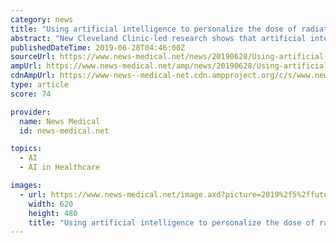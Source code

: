 ```yaml
---
category: news
title: "Using artificial intelligence to personalize the dose of radiation therapy for cancer patients"
abstract: "New Cleveland Clinic-led research shows that artificial intelligence (AI) can use medical scans and health records to personalize the dose of radiation therapy used to treat cancer patients. Published today in The Lancet Digital Health, the research team ..."
publishedDateTime: 2019-06-28T04:46:00Z
sourceUrl: https://www.news-medical.net/news/20190628/Using-artificial-intelligence-to-personalize-the-dose-of-radiation-therapy-for-cancer-patients.aspx
ampUrl: https://www.news-medical.net/amp/news/20190628/Using-artificial-intelligence-to-personalize-the-dose-of-radiation-therapy-for-cancer-patients.aspx
cdnAmpUrl: https://www-news--medical-net.cdn.ampproject.org/c/s/www.news-medical.net/amp/news/20190628/Using-artificial-intelligence-to-personalize-the-dose-of-radiation-therapy-for-cancer-patients.aspx
type: article
score: 74

provider:
  name: News Medical
  id: news-medical.net

topics:
  - AI
  - AI in Healthcare

images:
  - url: https://www.news-medical.net/image.axd?picture=2019%2f5%2ffuturistic_techno_design_on_background_of_supercomputer_data_center_-_Image_-_Timofeev_Vladimir_M1_402c068791b640469e416c4f55d84afe-620x480.jpg
    width: 620
    height: 480
    title: "Using artificial intelligence to personalize the dose of radiation therapy for cancer patients"
---
```

